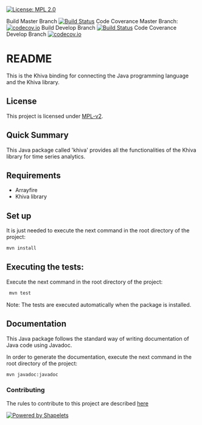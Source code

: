 [![License: MPL 2.0](https://img.shields.io/badge/License-MPL%202.0-brightgreen.svg)](https://github.com/shapelets/khiva-python/blob/master/LICENSE.txt)  



Build Master Branch [![Build Status](https://travis-ci.com/shapelets/khiva-java.svg?branch=master)](https://travis-ci.com/shapelets/khiva-java)
Code Coverance Master Branch: [![codecov.io](https://codecov.io/github/shapelets/khiva-java/coverage.svg?branch=master)](https://codecov.io/github/shapelets/khiva-java)
Build Develop Branch [![Build Status](https://travis-ci.com/shapelets/khiva-java.svg?branch=develop)](https://travis-ci.com/shapelets/khiva-java)
Code Coverance Develop Branch [![codecov.io](https://codecov.io/github/shapelets/khiva-java/coverage.svg?branch=develop)](https://codecov.io/github/shapelets/khiva-java)


# README #
This is the Khiva binding for connecting the Java programming language and the Khiva library.

## License
This project is licensed under [MPL-v2](https://www.mozilla.org/en-US/MPL/2.0/).
 
## Quick Summary
This Java package called 'khiva' provides all the functionalities of the Khiva library for time series analytics.

## Requirements
* Arrayfire
* Khiva library

## Set up
It is just needed to execute the next command in the root directory of the project:
```bash
mvn install
```
## Executing the tests:
Execute the next command in the root directory of the project:
```bash
 mvn test
```
 
Note: The tests are executed automatically when the package is installed.

## Documentation
This Java package follows the standard way of writing documentation of Java code using Javadoc.

In order to generate the documentation, execute the next command in the root directory of the project: 
```bash
mvn javadoc:javadoc
```

### Contributing
The rules to contribute to this project are described [here](CONTRIBUTING.md)

[![Powered by Shapelets](https://img.shields.io/badge/powered%20by-Shapelets-orange.svg?style=flat&colorA=E1523D&colorB=007D8A)](https://shapelets.io)